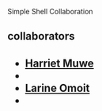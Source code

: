 Simple Shell Collaboration

<h2>collaborators<h2>
<ul>
<li><a
href="https://github.com/123harrie/">Harriet Muwe</a><li>
<li><a href="https://github.com/larinegit/">Larine  Omoit</a><li>
</ul>
